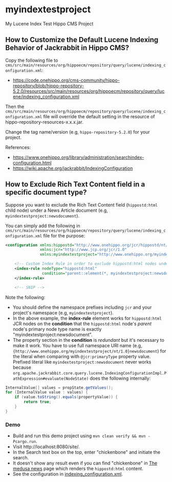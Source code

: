 # myindextestproject

My Lucene Index Test Hippo CMS Project

## How to Customize the Default Lucene Indexing Behavior of Jackrabbit in Hippo CMS?

Copy the following file to ```cms/src/main/resources/org/hippoecm/repository/query/lucene/indexing_configuration.xml```:

- https://code.onehippo.org/cms-community/hippo-repository/blob/hippo-repository-5.2.0/resources/src/main/resources/org/hippoecm/repository/query/lucene/indexing_configuration.xml

Then the ```cms/src/main/resources/org/hippoecm/repository/query/lucene/indexing_configuration.xml``` file will override the default setting in the resource of hippo-repository-resources-x.x.x.jar.

Change the tag name/version (e.g, ```hippo-repository-5.2.0```) for your project.

References:

- https://www.onehippo.org/library/administration/searchindex-configuration.html
- https://wiki.apache.org/jackrabbit/IndexingConfiguration

## How to Exclude Rich Text Content field in a specific document type?

Suppose you want to exclude the Rich Text Content field (```hippostd:html``` child node) under a News Article document
(e.g, ```myindextestproject:newsdocument```).

You can simply add the following in ```cms/src/main/resources/org/hippoecm/repository/query/lucene/indexing_configuration.xml``` file for the purpose:

```xml
<configuration xmlns:hippostd="http://www.onehippo.org/jcr/hippostd/nt/2.0" xmlns:hippostdpubwf="http://www.onehippo.org/jcr/hippostdpubwf/nt/1.0"
               xmlns:jcr="http://www.jcp.org/jcr/1.0"
               xmlns:myindextestproject="http://www.onehippo.org/myindextestproject/nt/1.0">

    <!-- Custom Index Rule in order to exclude hippostd:html nodes under myindextestproject:newsdocument node. -->
    <index-rule nodeType="hippostd:html"
                condition="parent::element(*, myindextestproject:newsdocument)/@jcr:primaryType = '{http://www.onehippo.org/myindextestproject/nt/1.0}newsdocument'">
    </index-rule>

    <!-- SNIP -->

```

Note the following:

- You should define the namespace prefixes including ```jcr``` and your project's namespace (e.g, ```myindextestproject```).
- In the above example, the **index-rule** element works for ```hippostd:html``` JCR nodes on the **condition** that
  the ```hippostd:html``` node's *parent* node's primary node type name is exactly "myindextestproject:newsdocument".
- The property section in the **condition** is *redundant* but it's necessary to make it work.
  You have to use full namespace URI name (e.g, ```{http://www.onehippo.org/myindextestproject/nt/1.0}newsdocument```) for the literal
  when comparing with ```@jcr:primaryType``` property value.
  Prefixed literal like ```myindextestproject:newsdocument``` never works because ```org.apache.jackrabbit.core.query.lucene.IndexingConfigurationImpl.PathExpression#evaluate(NodeState)``` does the following internally:

```java
InternalValue[] values = propState.getValues();
for (InternalValue value : values) {
    if (value.toString().equals(propertyValue)) {
        return true;
    }
}
```

### Demo

- Build and run this demo project using ```mvn clean verify && mvn -Pcargo.run```.
- Visit http://localhost:8080/site/.
- In the Search text box on the top, enter "chickenbone" and initiate the search.
- It doesn't show any result even if you can find "chickenbone" in [The medusa news](http://localhost:8080/site/news/2018/05/the-medusa-news.html) page which renders the ```hippostd:html``` content.
- See the configuration in [indexing_configuration.xml](cms/src/main/resources/org/hippoecm/repository/query/lucene/indexing_configuration.xml).
